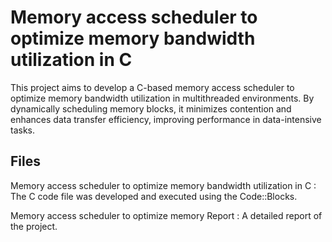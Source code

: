 # Memory access scheduler to optimize memory bandwidth utilization in C

 This project aims to develop a C-based memory access scheduler to optimize memory bandwidth utilization in multithreaded environments. By dynamically scheduling memory blocks, it minimizes contention and enhances data transfer efficiency, improving performance in data-intensive tasks.
## Files
Memory access scheduler to optimize memory bandwidth utilization in C : The C code file was developed and executed using the Code::Blocks.

Memory access scheduler to optimize memory Report : A detailed report of the project.
